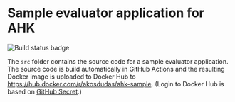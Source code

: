 # Sample evaluator application for AHK

![Build status badge](https://github.com/akosdudas/ahk-sample-evaluator/workflows/Build%20Docker%20images%20for%20AHK/badge.svg)

The `src` folder contains the source code for a sample evaluator application. The source code is build automatically in GitHub Actions and the resulting Docker image is uploaded to Docker Hub to <https://hub.docker.com/r/akosdudas/ahk-sample>. (Login to Docker Hub is based on [GitHub Secret](https://help.github.com/en/actions/automating-your-workflow-with-github-actions/creating-and-using-encrypted-secrets).)
